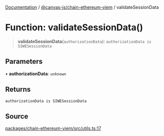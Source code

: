 [Documentation](../../../index.md) / [@canvas-js/chain-ethereum-viem](../index.md) / validateSessionData

# Function: validateSessionData()

> **validateSessionData**(`authorizationData`): `authorizationData is SIWESessionData`

## Parameters

• **authorizationData**: `unknown`

## Returns

`authorizationData is SIWESessionData`

## Source

[packages/chain-ethereum-viem/src/utils.ts:17](https://github.com/canvasxyz/canvas/blob/4c6b729f/packages/chain-ethereum-viem/src/utils.ts#L17)

